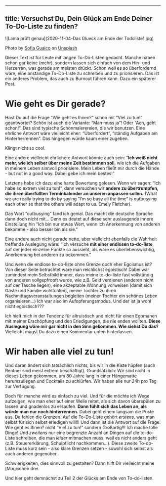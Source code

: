 
---
title: Versuchst Du, Dein Glück am Ende Deiner To-Do-Liste zu finden?
---

![Lama prüft genau](2020-11-04-Das Glueck am Ende der Todoliste1.jpg)

<span>Photo by <a href="https://unsplash.com/@sofiaguaico?utm_source=unsplash&amp;utm_medium=referral&amp;utm_content=creditCopyText">Sofia Guaico</a> on <a href="https://unsplash.com/s/photos/rainbow-mountain?utm_source=unsplash&amp;utm_medium=referral&amp;utm_content=creditCopyText">Unsplash</a></span>


Dieser Text ist für Leute mit langen To-Do-Listen gedacht. Manche haben schon gar keine (mehr), sondern lassen sich einfach von dem Hin- und Herzerren, was gerade am meisten drückt. Schon weil es so überfordernd wäre, eine anständige To-Do-Liste zu schreiben und zu priorisieren. Das ist ein anderes Problem, das auch zu Burnout führen kann. Dazu ein späterer Post. 

# Wie geht es Dir gerade?
Hast Du auf die Frage “Wie geht es Ihnen?” schon mit “Viel zu tun!” geantwortet? Schön ist auch die Variante: “Man muss ja”! Oder “Ach, geht schon!”. Das sind typische Schönmalerereien, die wir benutzen. Eine ehrliche Antwort wäre vielleicht eher: “Überfordert”, “ständig Aufgaben am Hinterherrennen”. Das hingegen würde kaum einer zugeben. 

Klingt nicht so cool. 

Eine andere vielleicht ehrlichere Antwort könnte auch sein: “**Ich weiß nicht mehr, wie ich selber über meine Zeit bestimmen soll**, wie ich die Aufgaben in meinem Leben sinnvoll priorisiere. Mein Leben fließt mir durch die Hände - but not in a good way. Dabei gebe ich mein bestes!” 

Letztens habe ich dazu eine harte Bewertung gelesen. Wenn wir sagen: “Ich habe so extrem viel zu tun!”, dann versuchen wir **andere zu übertrumpfen, die ihren überfüllten Terminkalender an unseren anpassen sollen.** (What we are really trying to do by saying “I’m so busy all the time” is outbusying each other so that the others will adapt to us. Emely Fletcher). 

Das Wort “outbusying” fand ich genial. Das macht die deutsche Sprache dann doch nicht mit… Denn es deutet auf diese sehr auslaugende innere Einstellung hin “Ich bin nur etwas Wert, wenn ich Anerkennung von anderen bekomme - also besser bin als sie.”

Eine andere auch nicht gerade nette, aber vielleicht ebenfalls die Wahrheit treffende Auslegung wäre: “Ich versuche **mit einer endlosen to-do-liste**, auf der jeder einzelne Punkte so aussieht, als wäre es überlebenswichtig, Anerkennung bei anderen zu bekommen.” 

Und wenn die endlose to-do-liste ohne Grenze doch eher Egoismus ist?
Von dieser Seite betrachtet wäre man reichlichst egoistisch! Dabei war zumindest mein Selbstbild immer, dass meine to-do-liste fast vollständig von anderen vollgepfropft wurde, wie z.B. Geld verdienen (anderen nicht auf der Tasche liegen), eine akzeptable Wohnung vorweisen (damit sich Gäste und Familie wohlfühlen), meine Tochter zu ihren Nachmittagsveranstaltungen begleiten (meiner Tochter ein schönes Leben organisieren…) Ich war also im Aufopferungsmodus. Und der ist ja wohl nicht egoistisch???

Ich hielt mich in der Tendenz für altruistisch und nicht für einen Egomanen mit meiner Erschöpfung und den Erledigungen, die nie enden wollten. **Diese Auslegung wäre mir gar nicht in den Sinn gekommen. Wie siehst Du das?** Vielleicht magst Du dazu einen Kommentar unten hinterlassen. 

# Wir haben alle viel zu tun! 
Und daran ändert sich tatsächlich nichts, bis wir in die Kiste hüpfen (auch Rentner sind meist extrem beschäftigt). Grundsätzlich: Wir sind nicht in dieses Leben gekommen, um 80 Jahre lang in einer Hängematte herumzuliegen und Cocktails zu schlürfen. Wir haben alle nur 24h pro Tag zur Verfügung. 

Doch für manche wird es einfach zu viel. Und für die möchte ich Wege aufzeigen, wie man eher auf einer Welle reitet, als sich davon überspülen zu lassen und gnadenlos zu ersaufen. **Dann fühlt sich das Leben an, als würde man nur noch hinterrennen.** Dabei geht einem langsam die Puste aus. Da fehlen die Grenzen. Auf die To-Do-Liste gehört *erstens*, was man selbst für sich selbst erledigen will!!! Und dann ist die Antwort auf die Frage: Wie geht es Ihnen? nicht “Viel zu tun!” sondern Großartig!!! Ich mache tolle Dinge! Und *zweitens* nur eine begrenzte Anzahl an Dingen auf die to-do-Liste schreiben, die man *leider* mitmachen muss, weil es nicht anders geht (z.B. Steuererklärung, Schulpflicht nachkommen…). Diese zweite To-do-Liste muss kurz sein - also klare Grenzen setzen - sowohl sich selbst als auch anderen gegenüber. 

Schwierigkeiten, dies sinnvoll zu gestalten? Dann hilft Dir vielleicht meine [Magischen drei. 

Und hier geht demnächst zu Teil 2 der Glücks am Ende von To-do-listen. 
